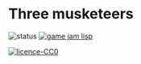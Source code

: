 # Three musketeers

![status](https://img.shields.io/badge/status-WIP-green.svg)
[![game jam lisp](https://img.shields.io/badge/gamejam-true-ff69b4.svg)][gamejam]

[![licence-CC0](https://licensebuttons.net/p/zero/1.0/88x31.png)][licence]

[gamejam]: https://itch.io/jam/the-public-domain-jam-3
[licence]: https://github.com/CknDev/threemusketeers/blob/master/LICENSE
